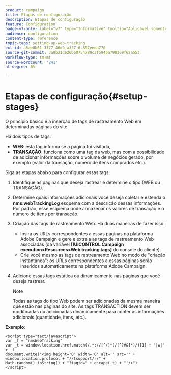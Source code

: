 ```yaml
---
product: campaign
title: Etapas de configuração
description: Etapas de configuração
feature: Configuration
badge-v7-only: label="v7" type="Informative" tooltip="Aplicável somente ao Campaign Classic v7"
audience: configuration
content-type: reference
topic-tags: setting-up-web-tracking
exl-id: a5ae0b61-3377-46d9-a327-6c897eeda770
source-git-commit: 3a9b21d626b60754789c3f594ba798309f62a553
workflow-type: tm+mt
source-wordcount: '241'
ht-degree: 6%

---
```


# Etapas de configuração{#setup-stages}

O princípio básico é a inserção de tags de rastreamento Web em determinadas páginas do site.

Há dois tipos de tags:

* **WEB**: esta tag informa se a página foi visitada,
* **TRANSAÇÃO**: funciona como uma tag da web, mas com a possibilidade de adicionar informações sobre o volume de negócios gerado, por exemplo (valor da transação, número de itens comprados etc.).

Siga as etapas abaixo para configurar essas tags:

1. Identifique as páginas que deseja rastrear e determine o tipo (WEB ou TRANSAÇÃO).
1. Determine quais informações adicionais você deseja coletar e estenda o **nms:webTrackingLog** esquema com a descrição dessas informações. Por padrão, esse esquema pode armazenar os valores de transação e o número de itens por transação.
1. Criação das tags de rastreamento Web. Há duas maneiras de fazer isso:

   * Insira os URLs correspondentes a essas páginas na plataforma Adobe Campaign e gere e extraia as tags de rastreamento Web associadas (da variável **[!UICONTROL Campaign execution>Resources>Web tracking tags]** do console do cliente).
   * Crie você mesmo as tags de rastreamento Web no modo de &quot;criação instantânea&quot;: os URLs correspondentes a essas páginas serão inseridos automaticamente na plataforma Adobe Campaign.

1. Adicione essas tags estática ou dinamicamente nas páginas que você deseja rastrear.

   >[!NOTE]
   >
   >Todas as tags do tipo Web podem ser adicionadas da mesma maneira que estão nas páginas do site. As tags TRANSACTION devem ser modificadas ou adicionadas dinamicamente para conter as informações adicionais (quantidade, itens, etc.).

**Exemplo**:

```
<script type="text/javascript">
var _f = "nmsWebTracking"
var _t = window.location.href.match(/.*://[^/]*(/[^?#&]*)/)[1] + "|w|" + _f
document.write("<img height='0' width='0' alt='' src='" +
window.location.protocol + "//tsupport/r/" +
Math.random().toString() + "?tagid=" + escape(_t) + "'/>")
</script>
```
